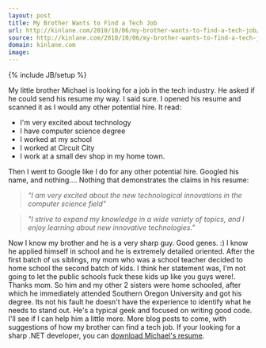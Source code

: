 ```yaml
---
layout: post
title: My Brother Wants to Find a Tech Job
url: http://kinlane.com/2010/10/06/my-brother-wants-to-find-a-tech-job/
source: http://kinlane.com/2010/10/06/my-brother-wants-to-find-a-tech-job/
domain: kinlane.com
image: 
---
```

{% include JB/setup %}<p><!DOCTYPE html PUBLIC "-//W3C//DTD XHTML 1.0 Transitional//EN"
    "http://www.w3.org/TR/xhtml1/DTD/xhtml1-transitional.dtd">
<html xmlns="http://www.w3.org/1999/xhtml">
  <head>
    <title></title>
  </head>
  <body>
    My little brother Michael is looking for a job in the tech industry. He asked if he could send his resume my way. I said sure. I opened his resume and scanned it as I would any other potential
    hire. It read:
    <ul class="mainlist">
      <li>I'm very excited about technology
      </li>
      <li>I have computer science degree
      </li>
      <li>I worked at my school
      </li>
      <li>I worked at Circuit City
      </li>
      <li>I work at a small dev shop in my home town.
      </li>
    </ul>Then I went to Google like I do for any other potential hire. Googled his name, and nothing.... Nothing that demonstrates the claims in his resume:
    <blockquote>
      <em>"I am very excited about the new technological innovations in the computer science field"</em>
    </blockquote>
    <blockquote>
      <em>"I strive to expand my knowledge in a wide variety of topics, and I enjoy learning about new innovative technologies."</em>
    </blockquote>Now I know my brother and he is a very sharp guy. Good genes. :) I know he applied himself in school and he is extremely detailed oriented. After the first batch of us siblings, my
    mom who was a school teacher decided to home school the second batch of kids. I think her statement was, I'm not going to let the public schools fuck these kids up like you guys were!. Thanks
    mom. So him and my other 2 sisters were home schooled, after which he immediately attended Southern Oregon University and got his degree. Its not his fault he doesn't have the experience to
    identify what he needs to stand out. He's a typical geek and focused on writing good code. I'll see if I can help him a little more. More blog posts to come, with suggestions of how my brother
    can find a tech job. If your looking for a sharp .NET developer, you can <a href="http://kinlane-productions.s3.amazonaws.com/michael-thelander-programmer-resume.pdf" target="_blank">download
    Michael's resume</a>.
  </body>
</html></p>
